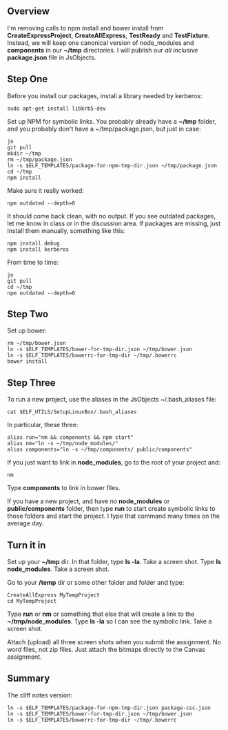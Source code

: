 ## Overview

I'm removing calls to npm install and bower install from **CreateExpressProject**, **CreateAllExpress**, **TestReady** and **TestFixture**. Instead, we will keep one canonical version of node_modules and **components** in our **~/tmp** directories. I will publish our *all inclusive* **package.json** file in JsObjects.

## Step One

Before you install our packages, install a library needed by kerberos:

```
sudo apt-get install libkrb5-dev
```

Set up NPM for symbolic links. You probably already have a **~/tmp** folder, and you probably don't have a ~/tmp/package.json, but just in case:

```
jo
git pull
mkdir ~/tmp
rm ~/tmp/package.json
ln -s $ELF_TEMPLATES/package-for-npm-tmp-dir.json ~/tmp/package.json
cd ~/tmp
npm install
```

Make sure it really worked:

```
npm outdated --depth=0
```

It should come back clean, with no output. If you see outdated packages, let me know in class or in the discussion area. If packages are missing, just install them manually, something like this:

```
npm install debug
npm install kerberos
```

From time to time:

```
jo
git pull
cd ~/tmp
npm outdated --depth=0
```

## Step Two

Set up bower:

```
rm ~/tmp/bower.json
ln -s $ELF_TEMPLATES/bower-for-tmp-dir.json ~/tmp/bower.json
ln -s $ELF_TEMPLATES/bowerrc-for-tmp-dir ~/tmp/.bowerrc
bower install
```

## Step Three

To run a new project, use the aliases in the JsObjects ~/.bash_aliases file:

```
cat $ELF_UTILS/SetupLinuxBox/.bash_aliases
```

In particular, these three:

```
alias run="nm && components && npm start"
alias nm="ln -s ~/tmp/node_modules/"
alias components="ln -s ~/tmp/components/ public/components"
```

If you just want to link in **node_modules**, go to the root of your project and:

```
nm
```

Type **components** to link in bower files.

If you have a new project, and have no **node_modules** or **public/components** folder, then type **run** to start create symbolic links to those folders and start the project. I type that command many times on the average day.

## Turn it in

Set up your **~/tmp** dir. In that folder, type **ls -la**. Take a screen shot. Type **ls node_modules**. Take a screen shot.

Go to your **/temp** dir or some other folder and folder and type:

```
CreateAllExpress MyTempProject
cd MyTempProject
```

Type **run** or **nm** or something that else that will create a link to the **~/tmp/node_modules**. Type **ls -la** so I can see the symbolic link. Take a screen shot.

Attach (upload) all three screen shots when you submit the assignment. No word files, not zip files. Just attach the bitmaps directly to the Canvas assignment.

## Summary

The cliff notes version:

```
ln -s $ELF_TEMPLATES/package-for-npm-tmp-dir.json package-csc.json
ln -s $ELF_TEMPLATES/bower-for-tmp-dir.json ~/tmp/bower.json
ln -s $ELF_TEMPLATES/bowerrc-for-tmp-dir ~/tmp/.bowerrc
```
